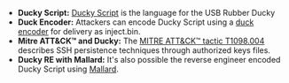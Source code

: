 * **Ducky Script:** [Ducky Script](https://docs.hak5.org/hc/en-us/articles/360010555153-Ducky-Script-the-USB-Rubber-Ducky-language) is the language for the USB Rubber Ducky
* **Duck Encoder:** Attackers can encode Ducky Script using a [duck encoder](https://docs.hak5.org/hc/en-us/articles/360010471234-Writing-your-first-USB-Rubber-Ducky-Payload) for delivery as inject.bin.
* **Mitre ATT&CK™ and Ducky:** The [MITRE ATT&CK™ tactic T1098.004](https://attack.mitre.org/techniques/T1098/004/) describes SSH persistence techniques through authorized keys files.
* **Ducky RE with Mallard:** It's also possible the reverse engineer encoded Ducky Script using [Mallard](https://github.com/dagonis/Mallard).

